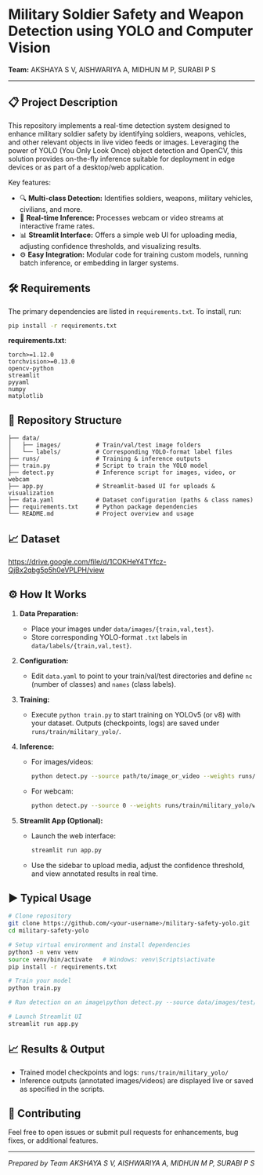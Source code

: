 # Military Soldier Safety and Weapon Detection using YOLO and Computer Vision

**Team:** AKSHAYA S V, AISHWARIYA A, MIDHUN M P, SURABI P S

---

## 📋 Project Description

This repository implements a real-time detection system designed to enhance military soldier safety by identifying soldiers, weapons, vehicles, and other relevant objects in live video feeds or images. Leveraging the power of YOLO (You Only Look Once) object detection and OpenCV, this solution provides on-the-fly inference suitable for deployment in edge devices or as part of a desktop/web application.

Key features:

* 🔍 **Multi-class Detection:** Identifies soldiers, weapons, military vehicles, civilians, and more.
* 🚀 **Real-time Inference:** Processes webcam or video streams at interactive frame rates.
* 📊 **Streamlit Interface:** Offers a simple web UI for uploading media, adjusting confidence thresholds, and visualizing results.
* ⚙️ **Easy Integration:** Modular code for training custom models, running batch inference, or embedding in larger systems.

## 🛠️ Requirements

The primary dependencies are listed in `requirements.txt`. To install, run:

```bash
pip install -r requirements.txt
```

**requirements.txt**:

```text
torch>=1.12.0
torchvision>=0.13.0
opencv-python
streamlit
pyyaml
numpy
matplotlib
```

## 📂 Repository Structure

```
├── data/
│   ├── images/          # Train/val/test image folders
│   └── labels/          # Corresponding YOLO-format label files
├── runs/                # Training & inference outputs
├── train.py             # Script to train the YOLO model
├── detect.py            # Inference script for images, video, or webcam
├── app.py               # Streamlit-based UI for uploads & visualization
├── data.yaml            # Dataset configuration (paths & class names)
├── requirements.txt     # Python package dependencies
└── README.md            # Project overview and usage
```
## 📈 Dataset
https://drive.google.com/file/d/1COKHeY4TYfcz-QjBx2qbg5p5h0eVPLPH/view

## ⚙️ How It Works

1. **Data Preparation:**

   * Place your images under `data/images/{train,val,test}`.
   * Store corresponding YOLO-format `.txt` labels in `data/labels/{train,val,test}`.
2. **Configuration:**

   * Edit `data.yaml` to point to your train/val/test directories and define `nc` (number of classes) and `names` (class labels).
3. **Training:**

   * Execute `python train.py` to start training on YOLOv5 (or v8) with your dataset. Outputs (checkpoints, logs) are saved under `runs/train/military_yolo/`.
4. **Inference:**

   * For images/videos:

     ```bash
     python detect.py --source path/to/image_or_video --weights runs/train/military_yolo/weights/best.pt --conf 0.25
     ```
   * For webcam:

     ```bash
     python detect.py --source 0 --weights runs/train/military_yolo/weights/best.pt --conf 0.25
     ```
5. **Streamlit App (Optional):**

   * Launch the web interface:

     ```bash
     streamlit run app.py
     ```
   * Use the sidebar to upload media, adjust the confidence threshold, and view annotated results in real time.

## ▶️ Typical Usage

```bash
# Clone repository
git clone https://github.com/<your-username>/military-safety-yolo.git
cd military-safety-yolo

# Setup virtual environment and install dependencies
python3 -m venv venv
source venv/bin/activate   # Windows: venv\Scripts\activate
pip install -r requirements.txt

# Train your model
python train.py

# Run detection on an image\python detect.py --source data/images/test/sample.jpg

# Launch Streamlit UI
streamlit run app.py
```

## 📈 Results & Output

* Trained model checkpoints and logs: `runs/train/military_yolo/`
* Inference outputs (annotated images/videos) are displayed live or saved as specified in the scripts.

## 🤝 Contributing

Feel free to open issues or submit pull requests for enhancements, bug fixes, or additional features.

---

*Prepared by Team AKSHAYA S V, AISHWARIYA A, MIDHUN M P, SURABI P S*
